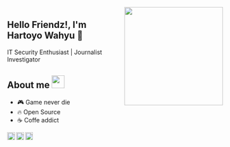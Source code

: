 <img align='right' src="https://media.giphy.com/media/M9gbBd9nbDrOTu1Mqx/giphy.gif" width="230" >

## Hello Friendz!, I'm Hartoyo Wahyu :chicken:

IT Security Enthusiast | Journalist Investigator

## About me <img src="https://media.giphy.com/media/WUlplcMpOCEmTGBtBW/giphy.gif" width="30"> 


- :video_game: Game never die
- :fire: Open Source 
- ☕ Coffe addict

<!-- ![Hartoyo Wahyu github stats](https://github-readme-stats.vercel.app/api?username=hrtywhy&show_icons=true&title_color=fff&icon_color=79ff97&text_color=9f9f9f&bg_color=151515) -->

<a href="https://t.me/planktonlaut">
  <img align="left" alt="Telegram" width="18px" src="https://cdn.jsdelivr.net/npm/simple-icons@v3/icons/telegram.svg" />
</a>
<a href="https://www.linkedin.com/hartoyo-wahyu-958378176">
  <img align="left" alt="Linkedin" width="18px" src="https://cdn.jsdelivr.net/npm/simple-icons@v3/icons/linkedin.svg" />
</a>
<a href="https://twitter.com/plankt00n">
  <img align="left" alt="Rice Eater | Twitter" width="18px" src="https://cdn.jsdelivr.net/npm/simple-icons@v3/icons/twitter.svg" />
</a>
